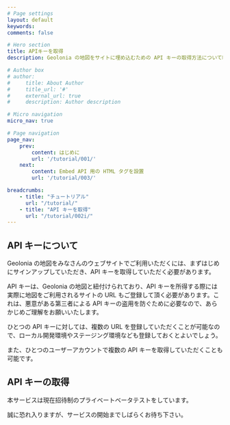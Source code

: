 ```yaml
---
# Page settings
layout: default
keywords:
comments: false

# Hero section
title: APIキーを取得
description: Geolonia の地図をサイトに埋め込むための API キーの取得方法について紹介します。

# Author box
# author:
#     title: About Author
#     title_url: '#'
#     external_url: true
#     description: Author description

# Micro navigation
micro_nav: true

# Page navigation
page_nav:
    prev:
        content: はじめに
        url: '/tutorial/001/'
    next:
        content: Embed API 用の HTML タグを設置
        url: '/tutorial/003/'

breadcrumbs:
    - title: "チュートリアル"
      url: "/tutorial/"
    - title: "API キーを取得"
      url: "/tutorial/002i/"
---
```


## API キーについて

Geolonia の地図をみなさんのウェブサイトでご利用いただくには、まずはじめにサインアップしていただき、API キーを取得していただく必要があります。

API キーは、Geolonia の地図と紐付けられており、API キーを所得する際には実際に地図をご利用されるサイトの URL もご登録して頂く必要があります。これは、悪意がある第三者による API キーの盗用を防ぐために必要なので、あらかじめご理解をお願いいたします。

ひとつの API キーに対しては、複数の URL を登録していただくことが可能なので、ローカル開発環境やステージング環境なども登録しておくとよいでしょう。

また、ひとつのユーザーアカウントで複数の API キーを取得していただくことも可能です。

## API キーの取得

本サービスは現在招待制のプライベートベータテストをしています。

誠に恐れ入りますが、サービスの開始までしばらくお待ち下さい。